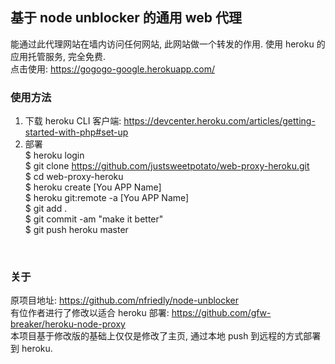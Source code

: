 ## 基于 node unblocker 的通用 web 代理

能通过此代理网站在墙内访问任何网站, 此网站做一个转发的作用. 使用 heroku 的应用托管服务, 完全免费.<br>
点击使用: https://gogogo-google.herokuapp.com/

### 使用方法

1. 下载 heroku CLI 客户端: https://devcenter.heroku.com/articles/getting-started-with-php#set-up <br>
2. 部署 <br>
$ heroku login<br>
$ git clone https://github.com/justsweetpotato/web-proxy-heroku.git <br>
$ cd web-proxy-heroku <br>
$ heroku create [You APP Name]<br>
$ heroku git:remote -a [You APP Name]<br>
$ git add .<br>
$ git commit -am "make it better"<br>
$ git push heroku master<br>
 
<br>

### 关于

原项目地址: https://github.com/nfriedly/node-unblocker
<br>
有位作者进行了修改以适合 heroku 部署: https://github.com/gfw-breaker/heroku-node-proxy
<br>
本项目基于修改版的基础上仅仅是修改了主页, 通过本地 push 到远程的方式部署到 heroku.
